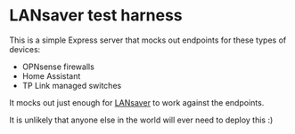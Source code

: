 # LANsaver test harness

This is a simple Express server that mocks out endpoints for these types of devices:

- OPNsense firewalls
- Home Assistant
- TP Link managed switches

It mocks out just enough for [LANsaver](https://github.com/edspencer/lansaver) to work against the endpoints.

It is unlikely that anyone else in the world will ever need to deploy this :)
